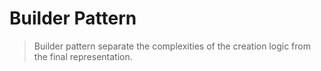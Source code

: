 # Builder Pattern
>Builder pattern separate the complexities of the creation logic from the final representation.